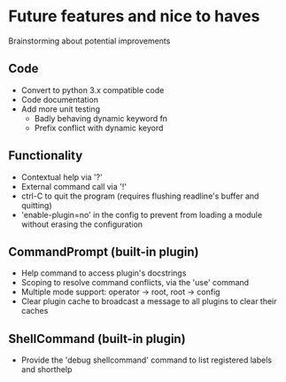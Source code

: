 # Future features and nice to haves #

Brainstorming about potential improvements

## Code ##

- Convert to python 3.x compatible code
- Code documentation
- Add more unit testing
    - Badly behaving dynamic keyword fn
    - Prefix conflict with dynamic keyord

## Functionality ##

- Contextual help via '?'
- External command call via '!'
- ctrl-C to quit the program (requires flushing readline's buffer and quitting)
- 'enable-plugin=no' in the config to prevent from loading a module without erasing the configuration

## CommandPrompt (built-in plugin) ##

- Help command to access plugin's docstrings
- Scoping to resolve command conflicts, via the 'use' command
- Multiple mode support: operator -> root, root -> config
- Clear plugin cache to broadcast a message to all plugins to clear their caches

## ShellCommand (built-in plugin) ##

- Provide the 'debug shellcommand' command to list registered labels and shorthelp